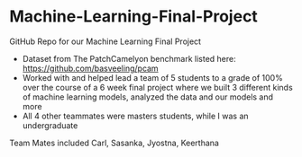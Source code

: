 # Machine-Learning-Final-Project


GitHub Repo for our Machine Learning Final Project
- Dataset from The PatchCamelyon benchmark listed here: https://github.com/basveeling/pcam
- Worked with and helped lead a team of 5 students to a grade of 100% over the course of a 6 week final project where we built 3 different kinds of machine learning models, analyzed the data and our models and more
- All 4 other teammates were masters students, while I was an undergraduate

Team Mates included Carl, Sasanka, Jyostna, Keerthana
